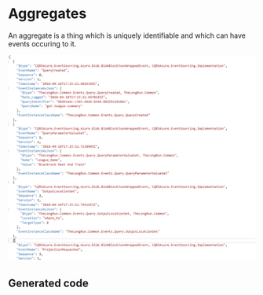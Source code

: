 # Aggregates

An aggregate is a thing which is uniquely identifiable and which can have events occuring to it.

![event stream](images/query_eventstream_as_JSON.PNG)

## Generated code
